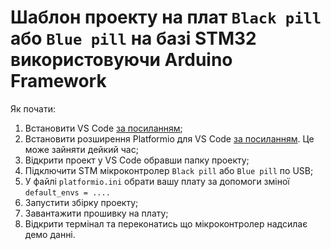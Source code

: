 # Шаблон проекту на плат `Black pill` або `Blue pill` на базі STM32 використовуючи Arduino Framework

Як почати:

1. Встановити VS Code [за посиланням](https://code.visualstudio.com/);
2. Встановити розширення Platformio для VS Code [за посиланням](https://platformio.org/). Це може зайняти дейкий час;
3. Відкрити проект у VS Code обравши папку проекту;
4. Підключити STM мікроконтролер `Black pill` або `Blue pill` по USB;
5. У файлі `platformio.ini` обрати вашу плату за допомоги зміної `default_envs = ....`
6. Запустити збірку проекту;
7. Завантажити прошивку на плату;
8. Відкрити термінал та переконатись що мікроконтролер надсилає демо данні.
